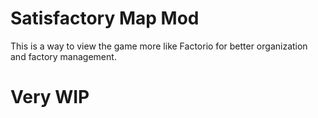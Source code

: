 # Satisfactory Map Mod
This is a way to view the game more like Factorio for better organization and factory management.

# Very WIP
